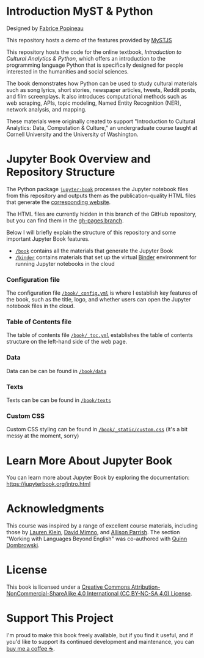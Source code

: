 # Introduction MyST & Python
Designed by [Fabrice Popineau](https://fabrice.popineau.net/)

This repository hosts a demo of the features provided by [MySTJS](https://mysttools)

This repository hosts the code for the online textbook, *Introduction to Cultural Analytics & Python*, which offers an introduction to the programming language Python that is specifically designed for people interested in the humanities and social sciences.

The book demonstrates how Python can be used to study cultural materials such as song lyrics, short stories, newspaper articles, tweets, Reddit posts, and film screenplays. It also introduces computational methods such as web scraping, APIs, topic modeling, Named Entity Recognition (NER), network analysis, and mapping.

These materials were originally created to support "Introduction to Cultural Analytics: Data, Computation & Culture," an undergraduate course taught at Cornell University and the University of Washington.

# Jupyter Book Overview and Repository Structure

The Python package [`jupyter-book`](https://jupyterbook.org/intro.html#install-jupyter-book) processes the Jupyter notebook files from this repository and outputs them as the publication-quality HTML files that generate the [corresponding website](https://melaniewalsh.github.io/Intro-Cultural-Analytics/).

The HTML files are currently hidden in this branch of the GitHub repository, but you can find them in the [gh-pages branch](https://github.com/melaniewalsh/Intro-Cultural-Analytics/tree/gh-pages).

Below I will briefly explain the structure of this repository and some important Jupyter Book features.

-  [`/book`](https://github.com/melaniewalsh/Intro-Cultural-Analytics/tree/master/book) contains all the materials that generate the Jupyter Book
- [`/binder`](https://github.com/melaniewalsh/Intro-Cultural-Analytics/tree/master/binder) contains materials that set up the virtual [Binder](https://mybinder.org/) environment for running Jupyter notebooks in the cloud 

### Configuration file

The configuration file [`/book/_config.yml`](https://github.com/melaniewalsh/Intro-Cultural-Analytics/blob/master/book/_config.yml) is where I establish key features of the book, such as the title, logo, and whether users can open the Jupyter notebook files in the cloud.
 
### Table of Contents file

The table of contents file [`/book/_toc.yml`](https://github.com/melaniewalsh/Intro-Cultural-Analytics/blob/master/book/_toc.yml) establishes the table of contents structure on the left-hand side of the web page.

### Data

Data can be can be found in [`/book/data`](https://github.com/melaniewalsh/Intro-Cultural-Analytics/tree/master/book/data)

### Texts

Texts can be can be found in [`/book/texts`](https://github.com/melaniewalsh/Intro-Cultural-Analytics/tree/master/book/texts)

### Custom CSS

Custom CSS styling can be found in [`/book/_static/custom.css`](https://github.com/melaniewalsh/Intro-Cultural-Analytics/blob/master/book/_static/custom.css) (it's a bit messy at the moment, sorry)

# Learn More About Jupyter Book

You can learn more about Jupyter Book by exploring the documentation: https://jupyterbook.org/intro.html

# Acknowledgments
This course was inspired by a range of excellent course materials, including those by [Lauren Klein](https://github.com/laurenfklein/emory-qtm340), [David Mimno](https://mimno.infosci.cornell.edu/info3350/), and [Allison Parrish](https://github.com/aparrish/rwet). The section "Working with Languages Beyond English" was co-authored with [Quinn Dombrowski](http://www.quinndombrowski.com/).

# License

This book is licensed under a [Creative Commons Attribution-NonCommercial-ShareAlike 4.0 International (CC BY-NC-SA 4.0) License](https://creativecommons.org/licenses/by-nc-sa/4.0/).

# Support This Project

I'm proud to make this book freely available, but if you find it useful, and if you'd like to support its continued development and maintenance, you can [buy me a coffee ☕](https://www.buymeacoffee.com/melaniewalsh).